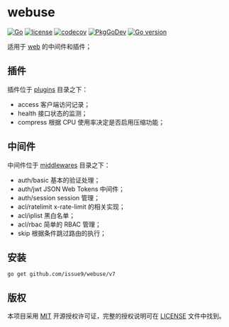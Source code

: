# webuse

[![Go](https://github.com/issue9/webuse/actions/workflows/go.yml/badge.svg)](https://github.com/issue9/webuse/actions/workflows/go.yml)
[![license](https://img.shields.io/badge/license-MIT-brightgreen.svg?style=flat)](https://opensource.org/licenses/MIT)
[![codecov](https://codecov.io/gh/issue9/webuse/branch/master/graph/badge.svg)](https://codecov.io/gh/issue9/webuse)
[![PkgGoDev](https://pkg.go.dev/badge/github.com/issue9/webuse/v7)](https://pkg.go.dev/github.com/issue9/webuse/v7)
[![Go version](https://img.shields.io/github/go-mod/go-version/issue9/webuse)](https://golang.org)

 适用于 [web](https://pkg.go.dev/github.com/issue9/web) 的中间件和插件；

## 插件

插件位于 [plugins](plugins) 目录之下：

- access 客户端访问记录；
- health 接口状态的监测；
- compress 根据 CPU 使用率决定是否启用压缩功能；

## 中间件

中间件位于 [middlewares](middlewares) 目录之下：

- auth/basic 基本的验证处理；
- auth/jwt JSON Web Tokens 中间件；
- auth/session session 管理；
- acl/ratelimit x-rate-limit 的相关实现；
- acl/iplist 黑白名单；
- acl/rbac 简单的 RBAC 管理；
- skip 根据条件跳过路由的执行；

## 安装

```shell
go get github.com/issue9/webuse/v7
```

## 版权

本项目采用 [MIT](https://opensource.org/licenses/MIT) 开源授权许可证，完整的授权说明可在 [LICENSE](LICENSE) 文件中找到。
